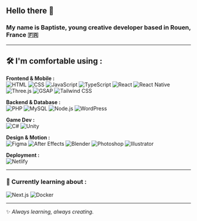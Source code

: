 ## Hello there 👋
### My name is Baptiste, young creative developer based in Rouen, France 🇫🇷

---

## 🛠️ I'm comfortable using : 

**Frontend & Mobile :**  
![HTML](https://img.shields.io/badge/HTML5-E34F26?style=for-the-badge&logo=html5&logoColor=white) 
![CSS](https://img.shields.io/badge/CSS3-1572B6?style=for-the-badge&logo=css3&logoColor=white) 
![JavaScript](https://img.shields.io/badge/JavaScript-323330?style=for-the-badge&logo=javascript&logoColor=F7DF1E) 
![TypeScript](https://img.shields.io/badge/TypeScript-3178C6?style=for-the-badge&logo=typescript&logoColor=white) 
![React](https://img.shields.io/badge/React-20232A?style=for-the-badge&logo=react&logoColor=61DAFB) 
![React Native](https://img.shields.io/badge/React_Native-20232A?style=for-the-badge&logo=react&logoColor=61DAFB) 
![Three.js](https://img.shields.io/badge/Three.js-black?style=for-the-badge&logo=three.js&logoColor=white) 
![GSAP](https://img.shields.io/badge/GSAP-88CE02?style=for-the-badge&logo=greensock&logoColor=white) 
![Tailwind CSS](https://img.shields.io/badge/Tailwind_CSS-06B6D4?style=for-the-badge&logo=tailwindcss&logoColor=white)  

**Backend & Database :**  
![PHP](https://img.shields.io/badge/PHP-777BB4?style=for-the-badge&logo=php&logoColor=white) 
![MySQL](https://img.shields.io/badge/MySQL-005C84?style=for-the-badge&logo=mysql&logoColor=white) 
![Node.js](https://img.shields.io/badge/Node.js-339933?style=for-the-badge&logo=nodedotjs&logoColor=white) 
![WordPress](https://img.shields.io/badge/WordPress-21759B?style=for-the-badge&logo=wordpress&logoColor=white)  

**Game Dev :**  
![C#](https://img.shields.io/badge/C%23-239120?style=for-the-badge&logo=csharp&logoColor=white) 
![Unity](https://img.shields.io/badge/Unity-100000?style=for-the-badge&logo=unity&logoColor=white)  

**Design & Motion :**  
![Figma](https://img.shields.io/badge/Figma-F24E1E?style=for-the-badge&logo=figma&logoColor=white) 
![After Effects](https://img.shields.io/badge/After%20Effects-9999FF?style=for-the-badge&logo=adobeaftereffects&logoColor=white) 
![Blender](https://img.shields.io/badge/Blender-F5792A?style=for-the-badge&logo=blender&logoColor=white) 
![Photoshop](https://img.shields.io/badge/Photoshop-31A8FF?style=for-the-badge&logo=adobephotoshop&logoColor=white) 
![Illustrator](https://img.shields.io/badge/Illustrator-FF9A00?style=for-the-badge&logo=adobeillustrator&logoColor=white)  

**Deployment :**  
![Netlify](https://img.shields.io/badge/Netlify-00C7B7?style=for-the-badge&logo=netlify&logoColor=white)  

---

### 🌱 Currently learning about : 
![Next.js](https://img.shields.io/badge/Next.js-000000?style=for-the-badge&logo=nextdotjs&logoColor=white)
![Docker](https://img.shields.io/badge/Docker-2496ED?style=for-the-badge&logo=docker&logoColor=white)

---

✨ _Always learning, always creating._
